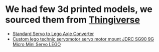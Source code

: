 # We had few 3d printed models, we sourced them from [Thingiverse](thingiverse.com)
  - [Standard Servo to Lego Axle Converter](https://www.thingiverse.com/thing:2844641)
  - [Custom lego technic servomotor servo motor mount JDRC SG90 9G Micro Mini Servo LEGO](https://www.thingiverse.com/thing:5319899)
